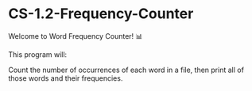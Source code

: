 # CS-1.2-Frequency-Counter

Welcome to Word Frequency Counter! 📊 

This program will:

Count the number of occurrences of each word in a file, then print all of those words and their frequencies.
